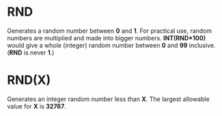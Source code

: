 # RND

Generates a random number between **0** and **1**. For practical use, random numbers are multiplied and made into bigger numbers. **INT(RND\*100)** would give a whole (integer) random number between **0** and **99** inclusive. (**RND** is never **1**.)

# RND(X)

Generates an integer random number less than **X**. The largest allowable value for **X** is **32767**.

